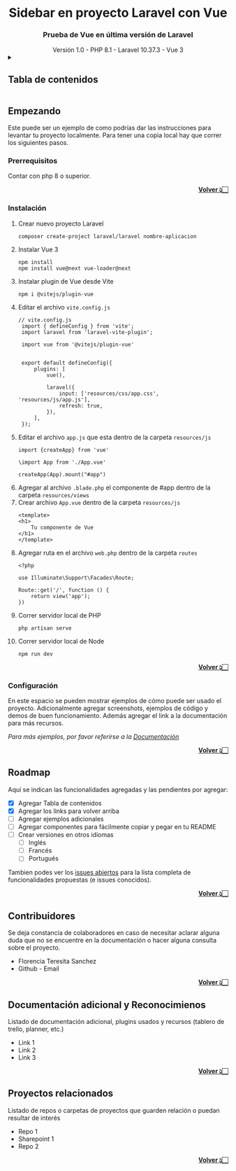 <!-- Link TOP -->
<a name="top"></a>

<!-- Cabecera -->
<div align="center">

<!-- Logo <img> -->

<h1> Sidebar en proyecto Laravel con Vue </h1>

<h3>Prueba de Vue en última versión de Laravel</h3>
<span>
Versión 1.0 - PHP 8.1 - Laravel 10.37.3 - Vue 3
</span>

</div>

<!-- Tabla de contenidos -->
<details>
<summary><h2>Tabla de contenidos</h2></summary>
  <ol>
    <li>
      <a href="#empezando">Empezando</a>
      <ul>
        <li><a href="#prerrequisitos">Prerrequisitos</a></li>
        <li><a href="#instalación">Instalación</a></li>
        <li><a href="#configuración">Configuración</a></li>
      </ul>
    </li>
    <li><a href="#roadmap">Roadmap</a></li>
    <li><a href="#contribuidores">Contribuidores</a></li>
    <li><a href="#contacto">Contacto</a></li>
    <li><a href="#documentación-adicional-y-reconocimienos">Documentación adicional y Reconocimientos</a></li>    
    <li><a href="#proyectos-relacionados">Proyectos relacionados</a></li>
  </ol>
</details>


<h2>Empezando</h2>
Este puede ser un ejemplo de como podrías dar las instrucciones para levantar tu proyecto localmente. Para tener una copia local hay que correr los siguientes pasos.
<h3>Prerrequisitos</h3>
Contar con php 8 o superior.

<strong><p align="right"><a href="#top">Volver 👆🏻</a></p></strong>

<h3>Instalación</h3>

1. Crear nuevo proyecto Laravel
    ```
    composer create-project laravel/laravel nombre-aplicacion
    ```
2. Instalar Vue 3
   ```
   npm install
   npm install vue@next vue-loader@next
   ```
3. Instalar plugin de Vue desde Vite
   ```
   npm i @vitejs/plugin-vue
   ```
4. Editar el archivo `vite.config.js`
   ```
   // vite.config.js
    import { defineConfig } from 'vite';
    import laravel from 'laravel-vite-plugin';

    import vue from '@vitejs/plugin-vue'


    export default defineConfig({
        plugins: [
            vue(),

            laravel({
                input: ['resources/css/app.css', 'resources/js/app.js'],
                refresh: true,
            }),
        ],
    });
   ```
5. Editar el archivo `app.js` que esta dentro de la carpeta `resources/js`
    ```
    import {createApp} from 'vue'

    \import App from './App.vue'

    createApp(App).mount("#app")
    ```
6. Agregar al archivo `.blade.php` el componente de #app dentro de la carpeta `resources/views`
7. Crear archivo `App.vue` dentro de la carpeta `resources/js`
    ```
    <template>
    <h1>
        Tu componente de Vue
    </h1>
    </template>
    ```
8. Agregar ruta en el archivo `web.php` dentro de la carpeta `routes`
    ```
    <?php

    use Illuminate\Support\Facades\Route;

    Route::get('/', function () {
        return view('app');
    })
    ```
9. Correr servidor local de PHP
    ```
    php artisan serve
    ```
10. Correr servidor local de Node
    ```
    npm run dev
    ```

<strong><p align="right"><a href="#top">Volver 👆🏻</a></p></strong>

<h3>Configuración</h3>
En este espacio se pueden mostrar ejemplos de cómo puede ser usado el proyecto. Adicionalmente agregar screenshots, ejemplos de código y demos de buen funcionamiento. Además agregar el link a la documentación para más recursos. 

_Para más ejemplos, por favor referirse a la [Documentación](https://example.com)_

<strong><p align="right"><a href="#top">Volver 👆🏻</a></p></strong>

<h2>Roadmap</h2>
Aquí se indican las funcionalidades agregadas y las pendientes por agregar:

- [x] Agregar Tabla de contenidos
- [x] Agregar los links para volver arriba
- [ ] Agregar ejemplos adicionales
- [ ] Agregar componentes para fácilmente copiar y pegar en tu README
- [ ] Crear versiones en otros idiomas
    - [ ] Inglés
    - [ ] Francés
    - [ ] Portugués

Tambien podes ver los [issues abiertos](https://github.com/Ginevrana/ReadMe-Template/issues) para la lista completa de funcionalidades propuestas (e issues conocidos).

<strong><p align="right"><a href="#top">Volver 👆🏻</a></p></strong>

<h2>Contribuidores</h2>
Se deja constancia de colaboradores en caso de necesitar aclarar alguna duda que no se encuentre en la documentación o hacer alguna consulta sobre el proyecto.

- Florencia Teresita Sanchez 
- Github - Email

<strong><p align="right"><a href="#top">Volver 👆🏻</a></p></strong>


<h2>Documentación adicional y Reconocimienos</h2>
Listado de documentación adicional, plugins usados y recursos (tablero de trello, planner, etc.)

- Link 1
- Link 2
- Link 3

<strong><p align="right"><a href="#top">Volver 👆🏻</a></p></strong>

<h2>Proyectos relacionados</h2>
Listado de repos o carpetas de proyectos que guarden relación o puedan resultar de interés

- Repo 1
- Sharepoint 1
- Repo 2

<strong><p align="right"><a href="#top">Volver 👆🏻</a></p></strong>